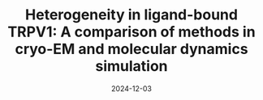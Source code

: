 ---
title: "Heterogeneity in ligand-bound TRPV1: A comparison of methods in cryo-EM and molecular dynamics simulation"
date: "2024-12-03"
authors: "Astore MA, Blackwell R, Silva-Sánchez D, Cossio P, Hanson SM"
reviewers: "San Felipe CJ, Flowers J, Fraser JS"
image: "/static/img/reviews/2024_aplin.png"

peer-review:
 - biorxiv_version: "2024.10.07.617120v1"
 - prereview: "14269993"
---